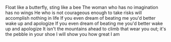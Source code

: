  Float like a butterfly, sting like a bee
 The woman who has no imagination has no wings
 He who is not courageous enough to take risks will accomplish nothing in life
 If you even dream of beating me you'd better wake up and apologize
 If you even dream of beating me you'd better wake up and apologize
 It isn't the mountains ahead to climb that wear you out; it's the pebble in your shoe
I will show you how great I am
